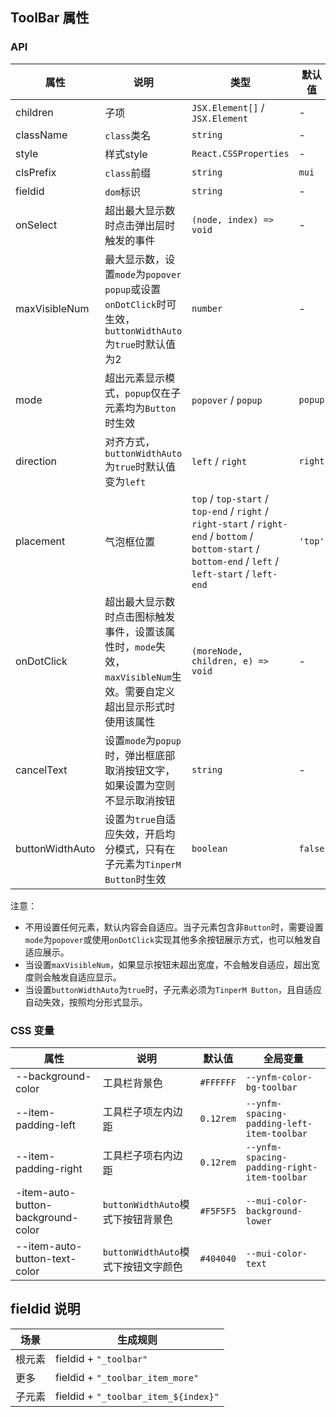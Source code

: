 ## ToolBar 属性

### API

属性 | 说明 | 类型 | 默认值
----|-----|------|------
children | 子项 | `JSX.Element[]` / `JSX.Element` | - 
className | `class`类名 | `string` | - 
style | 样式style | `React.CSSProperties` | - 
clsPrefix | `class`前缀 | `string` | `mui` 
fieldid | `dom`标识 | `string` | - 
onSelect | 超出最大显示数时点击弹出层时触发的事件 | `(node, index) => void` | -
maxVisibleNum | 最大显示数，设置`mode`为`popover popup`或设置`onDotClick`时可生效，`buttonWidthAuto`为`true`时默认值为2 | `number` | -
mode | 超出元素显示模式，`popup`仅在子元素均为`Button`时生效 | `popover` / `popup` | `popup`
direction | 对齐方式，`buttonWidthAuto`为`true`时默认值变为`left` | `left` / `right` | `right`
placement | 气泡框位置 | `top` / `top-start` / `top-end` / `right` / `right-start` / `right-end` / `bottom` / `bottom-start` / `bottom-end` / `left` / `left-start` / `left-end` | `'top'` 
onDotClick | 超出最大显示数时点击图标触发事件，设置该属性时，`mode`失效，`maxVisibleNum`生效。需要自定义超出显示形式时使用该属性 | `(moreNode, children, e) => void` | -
cancelText | 设置`mode`为`popup`时，弹出框底部取消按钮文字，如果设置为空则不显示取消按钮 | `string` | -
buttonWidthAuto | 设置为`true`自适应失效，开启均分模式，只有在子元素为`TinperM Button`时生效 | `boolean` | `false`

注意：  
* 不用设置任何元素，默认内容会自适应。当子元素包含非`Button`时，需要设置`mode`为`popover`或使用`onDotClick`实现其他多余按钮展示方式，也可以触发自适应展示。  
* 当设置`maxVisibleNum`，如果显示按钮未超出宽度，不会触发自适应，超出宽度则会触发自适应显示。  
* 当设置`buttonWidthAuto`为`true`时，子元素必须为`TinperM Button`，且自适应自动失效，按照均分形式显示。  

### CSS 变量

属性|说明|默认值|全局变量
----|----|----|----
--background-color | 工具栏背景色 | `#FFFFFF` | `--ynfm-color-bg-toolbar`
--item-padding-left | 工具栏子项左内边距 | `0.12rem` | `--ynfm-spacing-padding-left-item-toolbar`
--item-padding-right | 工具栏子项右内边距 | `0.12rem` | `--ynfm-spacing-padding-right-item-toolbar`
-item-auto-button-background-color | `buttonWidthAuto`模式下按钮背景色 | `#F5F5F5` | `--mui-color-background-lower`
--item-auto-button-text-color | `buttonWidthAuto`模式下按钮文字颜色 | `#404040` | `--mui-color-text`

## fieldid 说明

| 场景             | 生成规则          |
| --------------- | ---------------- |
| 根元素           | fieldid + `"_toolbar"`          |
| 更多            | fieldid + `"_toolbar_item_more"`  |
| 子元素         | fieldid + `"_toolbar_item_${index}"`  |
